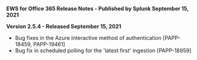 **EWS for Office 365 Release Notes - Published by Splunk September 15, 2021**


**Version 2.5.4 - Released September 15, 2021**

* Bug fixes in the Azure Interactive method of authentication [PAPP-18459, PAPP-19461]
* Bug fix in scheduled polling for the 'latest first' ingestion [PAPP-18959]
